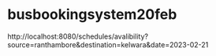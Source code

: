 # busbookingsystem20feb

http://localhost:8080/schedules/avalibility?source=ranthambore&destination=kelwara&date=2023-02-21
